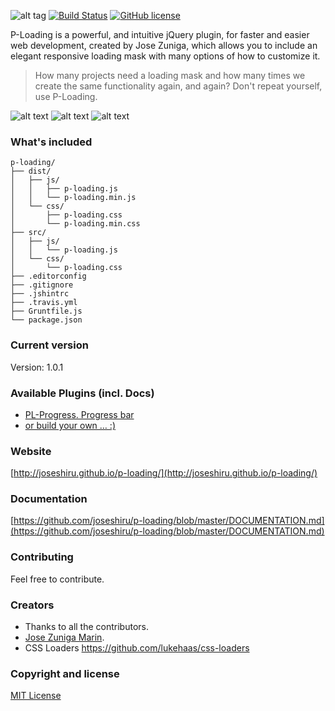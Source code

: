 ![alt tag](http://i.imgur.com/M9LqM46.png?1 "P-Loading") [![Build Status](https://travis-ci.org/joseshiru/p-loading.svg?branch=master)](https://travis-ci.org/joseshiru/p-loading.svg?branch=master) [![GitHub license](https://img.shields.io/badge/license-MIT-blue.svg)](https://raw.githubusercontent.com/joseshiru/p-loading/master/LICENSE)

P-Loading is a powerful, and intuitive jQuery plugin, for faster and easier web development, created by Jose Zuniga, which allows you to include an elegant responsive loading mask with many options of how to customize it.

>How many projects need a loading mask and how many times we create the same functionality again, and again?
>Don't repeat yourself, use P-Loading.

![alt text](https://s32.postimg.org/avb63a879/plprogress.gif "demo default spinner")
![alt text](https://s32.postimg.org/f116tc4tx/plprogress.gif "demo progress bar")
![alt text](https://s31.postimg.org/j43p8kg23/plprogress.gif "demo fontawesome spinner")


### What's included

```
p-loading/
├── dist/
│   ├── js/
│   │   ├── p-loading.js
│   │   └── p-loading.min.js
│   └── css/
│       ├── p-loading.css
│       └── p-loading.min.css
├── src/
│   ├── js/
│   │   └── p-loading.js
│   └── css/
│       └── p-loading.css
├── .editorconfig
├── .gitignore
├── .jshintrc
├── .travis.yml
├── Gruntfile.js
└── package.json
```
### Current version
  Version: 1.0.1


### Available Plugins (incl. Docs)
+ [PL-Progress. Progress bar](https://github.com/joseshiru/pl-progress)
+ [or build your own … :)](https://github.com/joseshiru/p-loading/blob/master/CREATE_PLUGIN.md)

### Website
[http://joseshiru.github.io/p-loading/](http://joseshiru.github.io/p-loading/)

### Documentation
[https://github.com/joseshiru/p-loading/blob/master/DOCUMENTATION.md](https://github.com/joseshiru/p-loading/blob/master/DOCUMENTATION.md)

### Contributing
  Feel free to contribute.

### Creators
 * Thanks to all the contributors.
 * [Jose Zuniga Marin](https://github.com/joseshiru).
 * CSS Loaders https://github.com/lukehaas/css-loaders
 
### Copyright and license
[MIT License](https://github.com/joseshiru/p-loading/blob/master/LICENSE)